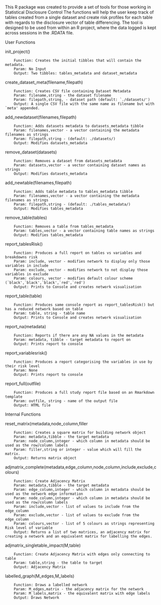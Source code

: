This R package was created to provide a set of tools for those working in Statistical Disclosure Control
The functions will help the user keep track of tables created from a single dataset and create risk profiles for each table
with regards to the disclosure vector of table differencing.
The tool is designed to be used from within an R project, where the data logged is kept across sessions in the .RDATA file.

User Functions

init_project()
    
        Function: Creates the initial tibbles that will contain the metadata.
        Param: No Input
        Output: Two tibbles: tables_metadata and dataset_metadata
    
create_dataset_meta(filename,filepath)
    
        Function: Creates CSV file containing Dataset Metadata
        Param: filename,string - the dataset filename
        Param: filepath,string, - dataset path (default: `./datasets/')
        Output: A single CSV file with the same name as filename but with `meta' appended.
    
add_newdataset(filenames,filepath)
    
        Function: Adds datasets metadata to datasets_metadata tibble
        Param: filenames,vector - a vector containing the metadata filenames as strings
        Param: filepath,string - (default: ./datasets/)
        Output: Modifies datasets_metadata
    
remove_dataset(datasets)
    
        Function: Removes a dataset from datasets_metadata
        Param: datasets,vector - a vector containing dataset names as strings
        Output: Modifies datasets_metadata
    
add_newtable(filenames,filepath)
    
        Function: Adds table metadata to tables_metadata tibble
        Param: filenames,vector - a vector containing the metadata filenames as strings
        Param: filepath,string - (default: ./tables_metadata/)
        Output: Modifies tables_metadata
    
remove_table(tables)
    
        Function: Removes a table from tables_metadata
        Param: tables,vector - a vector containing table names as strings
        Output: Modifies tables_metadata
    
report_tablesRisk()
    
        Function: Produces a full report on tables vs variables and breakdowns risk
        Param: include, vector - modifies network to display only those variables in include
        Param: exclude, vector - modifies network to not display those variables in exclude
        Param: colours, vector - modifies default colour scheme (`black',`black',`black',`red',`red')
        Output: Prints to Console and creates network visualisation
    
report_table(table)
    
        Function: Produces same console report as report_tablesRisk() but has a reduced network based on table
        Param: table, string - table name
        Output: Prints to Console and creates network visualisation
    
report_na(metadata)
    
        Function: Reports if there are any NA values in the metadata
        Param: metadata, tibble - target metadata to report on
        Output: Prints report to console
    
report_variablesrisk()
    
        Function: Produces a report categorising the variables in use by their risk level
        Param: None
        Output: Prints report to console
    
report_full(outfile)
    
        Function: Produces a full study report file based on an Rmarkdown template
        Param: outfile, string - name of the output file
        Output: HTML file
    

Internal Functions

reset_matrix(metadata,node_column,filler
    
        Function: Creates a square matrix for building network object
        Param: metadata,tibble - the target metadata
        Param: node_column,integer - which column in metadata should be used as the row/column labels
        Param: filler,string or integer - value which will fill the matrix.
        Output: Returns matrix object
    
adjmatrix_complete(metadata,edge_column,node_column,include,exclude,colours)
    
        Function: Create Adjacency Matrix
        Param: metadata,tibble - the target metadata
        Param: edge_column,integer - which column in metadata should be used as the network edge information
        Param: node_column,integer - which column in metadata should be used as the row/column labels
        Param: include,vector - list of values to include from the edge_column
        Param: exclude,vector - list of values to exclude from the edge_column
        Param: colours,vector - list of 5 colours as strings representing Risk level of variable
        Output: Returns a list of two matrices, an adjacency matrix for creating a network and an equivalent matrix for labelling the edges.
    
adjmatrix_singletable_impact(M,table)
    
        Function: Create Adjacency Matrix with edges only connecting to table
        Param: table,string - the table to target
        Output: Adjacency Matrix
    
labelled_graph(M_edges,M_labels)
    
        Function: Draws a labelled network
        Param: M_edges,matrix - the adjacency matrix for the network
        Param: M_labels,matrix - the equivalent matrix with edge labels
        Output: Draws Network
    
